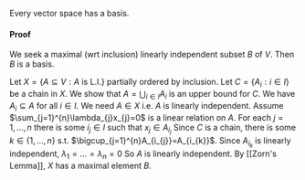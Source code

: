 Every vector space has a basis.
#### Proof
We seek a maximal (wrt inclusion) linearly independent subset $B$ of $V$. Then $B$ is a basis.

Let $X=\{ A\subseteq V :A\text{ is L.I.} \}$ partially ordered by inclusion.
Let $C=\{ A_{i}:i\in I \}$ be a chain in $X$. We show that $A=\bigcup_{i\in I}A_{i}$
is an upper bound for $C$.
We have $A_{i}\subseteq A$ for all $i\in I$.
We need $A\in X$ i.e. $A$ is linearly independent.
Assume $\sum_{j=1}^{n}\lambda_{j}x_{j}=0$ is a linear relation on $A$.
For each $j=1,\dots,n$ there is some $i_{j}\in I$ such that $x_{j}\in A_{i_{j}}$
Since $C$ is a chain, there is some $k\in \{ 1,\dots,n \}$ s.t. 
$\bigcup_{j=1}^{n}A_{i_{j}}=A_{i_{k}}$.
Since $A_{i_{k}}$ is linearly independent, $\lambda_{1}=\dots=\lambda_{n}=0$
So $A$ is linearly independent.
By [[Zorn's Lemma]], $X$ has a maximal element $B$.
